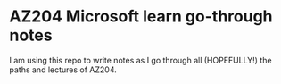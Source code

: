 # AZ204 Microsoft learn go-through notes

I am using this repo to write notes as I go through all (HOPEFULLY!) the paths and lectures of AZ204.